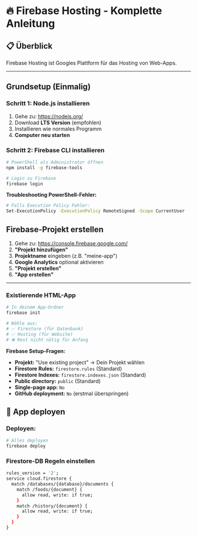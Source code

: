 # 🔥 Firebase Hosting - Komplette Anleitung

## 📋 Überblick
Firebase Hosting ist Googles Plattform für das Hosting von Web-Apps.

---

## Grundsetup (Einmalig)

### **Schritt 1: Node.js installieren**
1. Gehe zu: https://nodejs.org/
2. Download **LTS Version** (empfohlen)
3. Installieren wie normales Programm
4. **Computer neu starten**

### **Schritt 2: Firebase CLI installieren**
```bash
# PowerShell als Administrator öffnen
npm install -g firebase-tools

# Login zu Firebase
firebase login
```

**Troubleshooting PowerShell-Fehler:**
```bash
# Falls Execution Policy Fehler:
Set-ExecutionPolicy -ExecutionPolicy RemoteSigned -Scope CurrentUser
```

## **Firebase-Projekt erstellen**
1. Gehe zu: https://console.firebase.google.com/
2. **"Projekt hinzufügen"**
3. **Projektname** eingeben (z.B. "meine-app")
4. **Google Analytics** optional aktivieren
5. **"Projekt erstellen"**
6. **"App erstellen"**

---

### **Existierende HTML-App**
```bash
# In deinem App-Ordner
firebase init

# Wähle aus:
# ✅ Firestore (für Datenbank)
# ✅ Hosting (für Website)
# ❌ Rest nicht nötig für Anfang
```

**Firebase Setup-Fragen:**
- **Projekt:** "Use existing project" → Dein Projekt wählen
- **Firestore Rules:** `firestore.rules` (Standard)
- **Firestore Indexes:** `firestore.indexes.json` (Standard)
- **Public directory:** `public` (Standard)
- **Single-page app:** `No`
- **GitHub deployment:** `No` (erstmal überspringen)

## 🚀 App deployen

### **Deployen:**
```bash
# Alles deployen
firebase deploy

```

### **Firestore-DB Regeln einstellen**
```bash
rules_version = '2';
service cloud.firestore {
  match /databases/{database}/documents {
    match /foods/{document} {
      allow read, write: if true;
    }
    match /history/{document} {
      allow read, write: if true;
    }
  }
}

```

